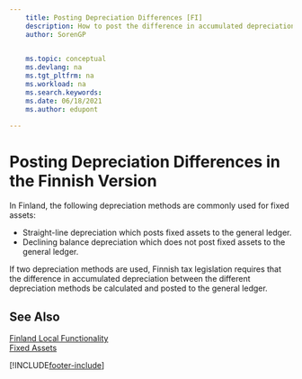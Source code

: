 ```yaml
---
    title: Posting Depreciation Differences [FI]
    description: How to post the difference in accumulated depreciation between the different depreciation methods be calculated and posted to the general ledger.  
    author: SorenGP

    
    ms.topic: conceptual
    ms.devlang: na
    ms.tgt_pltfrm: na
    ms.workload: na
    ms.search.keywords:
    ms.date: 06/18/2021
    ms.author: edupont

---
```

# Posting Depreciation Differences in the Finnish Version
In Finland, the following depreciation methods are commonly used for fixed assets:  

- Straight-line depreciation which posts fixed assets to the general ledger.  
- Declining balance depreciation which does not post fixed assets to the general ledger.  

If two depreciation methods are used, Finnish tax legislation requires that the difference in accumulated depreciation between the different depreciation methods be calculated and posted to the general ledger.  

## See Also  
[Finland Local Functionality](finland-local-functionality.md)  
[Fixed Assets](../../fa-manage.md)   


[!INCLUDE[footer-include](../../includes/footer-banner.md)]